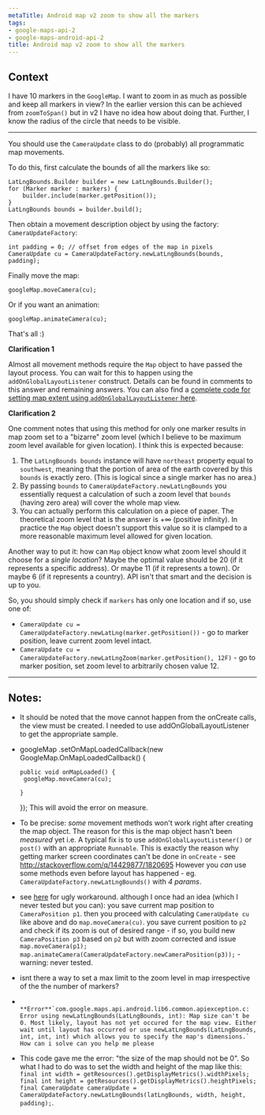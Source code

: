 ```yaml
---
metaTitle: Android map v2 zoom to show all the markers
tags:
- google-maps-api-2
- google-maps-android-api-2
title: Android map v2 zoom to show all the markers
---
```


## Context

I have 10 markers in the `GoogleMap`. I want to zoom in as much as possible and keep all markers in view? In the earlier version this can be achieved from `zoomToSpan()` but in v2 I have no idea how about doing that. Further, I know the radius of the circle that needs to be visible.



---

You should use the `CameraUpdate` class to do (probably) all programmatic map movements.


To do this, first calculate the bounds of all the markers like so:



```
LatLngBounds.Builder builder = new LatLngBounds.Builder();
for (Marker marker : markers) {
    builder.include(marker.getPosition());
}
LatLngBounds bounds = builder.build();

```

Then obtain a movement description object by using the factory: `CameraUpdateFactory`:



```
int padding = 0; // offset from edges of the map in pixels
CameraUpdate cu = CameraUpdateFactory.newLatLngBounds(bounds, padding);

```

Finally move the map:



```
googleMap.moveCamera(cu);

```

Or if you want an animation:



```
googleMap.animateCamera(cu);

```

That's all :)


**Clarification 1**


Almost all movement methods require the `Map` object to have passed the layout process. You can wait for this to happen using the `addOnGlobalLayoutListener` construct. Details can be found in comments to this answer and remaining answers. You can also find a [complete code for setting map extent using `addOnGlobalLayoutListener` here](https://stackoverflow.com/q/13692579/1820695).


**Clarification 2**


One comment notes that using this method for only one marker results in map zoom set to a "bizarre" zoom level (which I believe to be maximum zoom level available for given location). I think this is expected because:


1. The `LatLngBounds bounds` instance will have `northeast` property equal to `southwest`, meaning that the portion of area of the earth covered by this `bounds` is exactly zero. (This is logical since a single marker has no area.)
2. By passing `bounds` to `CameraUpdateFactory.newLatLngBounds` you essentially request a calculation of such a zoom level that `bounds` (having zero area) will cover the whole map view.
3. You can actually perform this calculation on a piece of paper. The theoretical zoom level that is the answer is +∞ (positive infinity). In practice the `Map` object doesn't support this value so it is clamped to a more reasonable maximum level allowed for given location.


Another way to put it: how can `Map` object know what zoom level should it choose for a *single location*? Maybe the optimal value should be 20 (if it represents a specific address). Or maybe 11 (if it represents a town). Or maybe 6 (if it represents a country). API isn't that smart and the decision is up to you.


So, you should simply check if `markers` has only one location and if so, use one of:


* `CameraUpdate cu = CameraUpdateFactory.newLatLng(marker.getPosition())` - go to marker position, leave current zoom level intact.
* `CameraUpdate cu = CameraUpdateFactory.newLatLngZoom(marker.getPosition(), 12F)` - go to marker position, set zoom level to arbitrarily chosen value 12.


---

## Notes:

- It should be noted that the move cannot happen from the onCreate calls, the view must be created. I needed to use addOnGlobalLayoutListener to get the appropriate sample.
- googleMap
     .setOnMapLoadedCallback(new GoogleMap.OnMapLoadedCallback() {
      
      public void onMapLoaded() {
       googleMap.moveCamera(cu);

      }
     }); This will avoid the error on measure.
- To be precise: *some* movement methods won't work right after creating the map object. The reason for this is the map object hasn't been *measured* yet i.e. A typical fix is to use `addOnGlobalLayoutListener()` or `post()` with an appropriate `Runnable`. This is exactly the reason why getting marker screen coordinates can't be done in `onCreate` - see http://stackoverflow.com/q/14429877/1820695 However you *can* use some methods even before layout has happened - eg. `CameraUpdateFactory.newLatLngBounds()` with *4 params*.
- see [here](http://stackoverflow.com/q/14977078/1820695) for ugly workaround. although I once had an idea (which I never tested but you can): you save current map position to `CameraPosition p1`. then you proceed with calculating `CameraUpdate cu` like above and do `map.moveCamera(cu)`. you save current position to `p2` and check if its zoom is out of desired range - if so, you build new `CameraPosition p3` based on `p2` but with zoom corrected and issue `map.moveCamera(p1); map.animateCamera(CameraUpdateFactory.newCameraPosition(p3));` - warning: never tested.
- isnt there a way to set a max limit to the zoom level in map irrespective of the the number of markers?
-             **Error**`com.google.maps.api.android.lib6.common.apiexception.c: Error using newLatLngBounds(LatLngBounds, int): Map size can't be 0. Most likely, layout has not yet occured for the map view. Either wait until layout has occurred or use newLatLngBounds(LatLngBounds, int, int, int) which allows you to specify the map's dimensions.` How can i solve can you help me please
- This code gave me the error: "the size of the map should not be 0". So what I had to do was to set the width and height of the map like this:  
``final int width = getResources().getDisplayMetrics().widthPixels;
final int height = getResources().getDisplayMetrics().heightPixels;
final CameraUpdate cameraUpdate = CameraUpdateFactory.newLatLngBounds(latLngBounds, width, height, padding);``.
